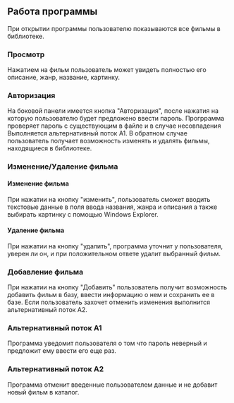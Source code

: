 ## Работа программы
При открытии программы пользователю показываются все фильмы в библиотеке. 
### Просмотр
Нажатием на фильм пользователь может увидеть полностью его описание, жанр, название, картинку. 

### Авторизация
На боковой панели имеется кнопка "Авторизация", после нажатия на которую пользователю будет предложено ввести пароль. 
Прогррамма проверяет пароль с существующим в файле и в случае несовпадения Выполняется альтернативный поток А1. 
В обратном случае пользователь получает возможность изменять и удалять фильмы, находящиеся в библиотеке.

### Изменение/Удаление фильма
#### Изменение фильма
При нажатии на кнопку "изменить", пользователь сможет вводить текстовые данные в поля ввода названия, 
жанра и описания а также выбирать картинку с помощью Windows Explorer.

#### Удаление фильма
При нажатии на кнопку "удалить", программа уточнит у пользователя, уверен ли он, 
и при положительном ответе удалит выбранный фильм.

### Добавление фильма
При нажатии на кнопку "Добавить" пользователь получит возможность добавить фильм в базу, ввести информацию о нем и сохранить ее в базе.
Если пользователь захочет отменить изменения выполнится альтернативный поток А2.

### Альтернативный поток А1
Программа уведомит пользователя о том что пароль неверный и предложит ему ввести его еще раз.

### Альтернативный поток А2
Программа отменит введенные пользователем данные и не добавит новый фильм в каталог.
 
